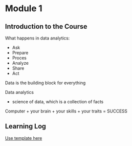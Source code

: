 # Module 1

## Introduction to the Course

What happens in data analytics:
- Ask
- Prepare
- Proces
- Analyze
- Share
- Act

Data is the building block for everything

Data analytics
- science of data, which is a collection of facts

Computer + your brain + your skills + your traits = SUCCESS

## Learning Log

[Use template here](learningLogTemplate.md)
